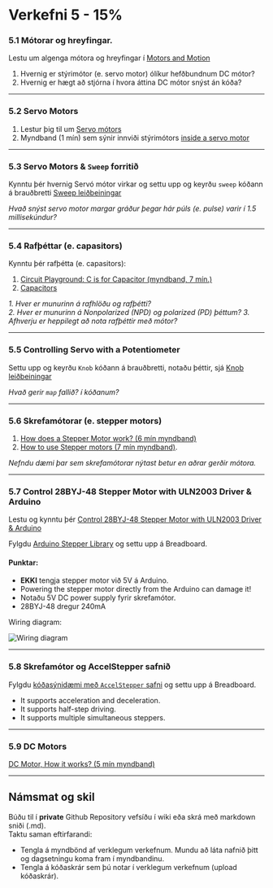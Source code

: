 
# Verkefni 5 - 15%

<!--
1. [Electronics Class](https://www.instructables.com/Electronics-Class/)
1. [Robot class](https://www.instructables.com/Robots-Class/)
-->

<!--
All you need to control a motor using an Arduino is a 2K resistor, an NPN transistor (TIP120 in this case), and a 1N4001 diode. The 2K resistor works to protect the Arduino pin, the transistor serves as a valve which lets more or less current flow through the motor. This is what turns the motor on and off, and controls its speed.

The diode is used as a buffer. When electricity flows through the motor, the diode does nothing. However, when the motor stops, the reverse current flows across the diode, and back through the motor. This protects the circuit from sudden voltage spikes.
-->

### 5.1 Mótorar og hreyfingar.
Lestu um algenga mótora og hreyfingar í [Motors and Motion](https://www.instructables.com/Motors-and-Motion/)

1. Hvernig er stýrimótor (e. servo motor) ólíkur hefðbundnum DC mótor?
1. Hvernig er hægt að stjórna í hvora áttina DC mótor snýst án kóða?

<!--
[samanburður á DC,stepper og server](https://www.seeedstudio.com/blog/2019/03/04/driving-a-28byj-48-stepper-motor-with-a-uln2003-driver-board-and-arduino/)
-->
---

### 5.2 Servo Motors 
1. Lestur þig til um [Servo mótors](https://www.instructables.com/Servo-A-Go-Go/)
2. Myndband (1 mín) sem sýnir innviði stýrimótors [inside a servo motor](https://learn.adafruit.com/adafruit-arduino-lesson-14-servo-motors/inside-a-servo)

---

### 5.3 Servo Motors & `Sweep` forritið
Kynntu þér hvernig Servó mótor virkar og settu upp og keyrðu `sweep` kóðann á brauðbretti [Sweep leiðbeiningar](https://lastminuteengineers.com/servo-motor-arduino-tutorial/#arduino-code-sweep)

_Hvað snýst servo motor margar gráður þegar hár púls (e. pulse) varir í 1.5 millisekúndur?_

---

### 5.4 Rafþéttar (e. capasitors) 
Kynntu þér rafþétta (e. capasitors):
1. [Circuit Playground: C is for Capacitor (myndband, 7 mín.)](https://learn.adafruit.com/circuit-playground-c-is-for-capacitor/video)
2. [Capacitors](https://www.instructables.com/lesson/Capacitors-2/)

_1. Hver er munurinn á rafhlöðu og rafþétti?_<br>
_2. Hver er munurinn á Nonpolarized (NPD) og polarized (PD) þéttum?_
_3. Afhverju er heppilegt að nota rafþéttir með mótor?_

<!--
Sometimes your servo may misbehave if you decide to run it directly from the Arduino. The reason for this is that the servo draws considerable power, especially during start-up, and this can cause the Arduino board to reset.
-->

---

### 5.5 Controlling Servo with a Potentiometer
Settu upp og keyrðu `Knob` kóðann á brauðbretti, notaðu þéttir, sjá [Knob leiðbeiningar](https://lastminuteengineers.com/servo-motor-arduino-tutorial/#controlling-servo-with-a-potentiometer)

_Hvað gerir `map` fallið? í kóðanum?_

---

### 5.6 Skrefamótorar (e. stepper motors) 
1. [How does a Stepper Motor work? (6 mín myndband)](https://www.youtube.com/watch?v=eyqwLiowZiU)
1. [How to use Stepper motors (7 mín myndband)](https://youtu.be/bkqoKWP4Oy4). 

_Nefndu dæmi þar sem skrefamótorar nýtast betur en aðrar gerðir mótora._

---

### 5.7 Control 28BYJ-48 Stepper Motor with ULN2003 Driver & Arduino
Lestu og kynntu þér [Control 28BYJ-48 Stepper Motor with ULN2003 Driver & Arduino](https://lastminuteengineers.com/28byj48-stepper-motor-arduino-tutorial/)

Fylgdu [Arduino Stepper Library](https://lastminuteengineers.com/28byj48-stepper-motor-arduino-tutorial/#arduino-code-using-builtin-stepper-library) og settu upp á Breadboard. 


#### Punktar:
- **EKKI** tengja stepper motor við 5V á Arduino. 
- Powering the stepper motor directly from the Arduino can damage it!
- Notaðu 5V DC power supply fyrir skrefamótor.
- 28BYJ-48 dregur 240mA

Wiring diagram:

![Wiring diagram](https://github.com/VESM1VS/V21-1/blob/main/Myndir/28BYJ-48-Stepper-Motor-ULN2003-Driver-Wiring-Diagram-Schematic-Pinout.jpg)

---

### 5.8 Skrefamótor og AccelStepper safnið 
Fylgdu [kóðasýnidæmi með `AccelStepper` safni](https://lastminuteengineers.com/28byj48-stepper-motor-arduino-tutorial/#arduino-code-using-accelstepper-library) og settu upp á Breadboard. 
<br>
- It supports acceleration and deceleration.
- It supports half-step driving.
- It supports multiple simultaneous steppers.

<!--
[Fleiri dæmi](https://www.makerguides.com/28byj-48-stepper-motor-arduino-tutorial/)

when powering the Arduino with USB power only, I would get inconsistent behavior and bad performance of the stepper motor.
-->

---

### 5.9 DC Motors 
[DC Motor, How it works? (5 mín myndband)](https://www.youtube.com/watch?v=LAtPHANEfQo&vl=ko)

---

## Námsmat og skil

Búðu til í **private** Github Repository vefsíðu í wiki eða skrá með markdown sniði (.md).<br>
Taktu saman eftirfarandi:

- Tengla á myndbönd af verklegum verkefnum. Mundu að láta nafnið þitt og dagsetningu koma fram í myndbandinu.
- Tengla á kóðaskrár sem þú notar í verklegum verkefnum (upload kóðaskrár).


<!--
### 5.8 Transistorar 

1. Kynntu þér [Transistora](https://www.instructables.com/lesson/Transistors/).
1. Svaraðu eftirfarandi spurningum:
    1. Hvað gerir transistor?
    1. Hver er munurinn á NPN og PNP transistorum?


#### 5.6 Nánar um ULN2003 & 28BYJ-48 Stepper Motor
5.6 Kynntu þér virkni og möguleika með [ULN2003 & 28BYJ-48 Stepper Motor (myndband)](https://medium.com/jungletronics/uln2003-28byj-48-stepper-motor-f1cc5357eff).

## Control Stepper Motor with L293D Motor Driver IC
- https://lastminuteengineers.com/stepper-motor-l293d-arduino-tutorial/
-->


<!--
## DC Motors 
- [DC Motor, How it works? (myndband)](https://www.youtube.com/watch?v=LAtPHANEfQo&vl=ko)

## DC Motors 

1. Fylgdu [Lesson 13. DC Motors](https://learn.adafruit.com/adafruit-arduino-lesson-13-dc-motors) og settu upp á Breadboard:
2. Svaraðu eftirfarandi spurningum:
    1. Afhverju þurfum við að nota PWM pinna til að stýra DC mótor?
    2. Afhverju þurfum við að nota viðnám, transistor og diode með DC mótor?
    3. Hvernig er stýrimótor (e. servo motor) ólíkur hefðbundnum DC mótor?


## H-Bridge 
To make a motor spin backwards, you will need an H-bridge.

1. Lestu þér til um [L293D H-Bridge](https://maker.pro/custom/projects/all-you-need-to-know-about-l293d).
1. Svaraðu eftirfarandi spurningum:
    1. Hvað er hægt að gera með L293D?
    1. Hver er munurinn á L293 or L293D?


## DC motor reversing 

1. Fylgdu [Lesson 15. DC Motor Reversing](https://learn.adafruit.com/adafruit-arduino-lesson-15-dc-motor-reversing) og settu upp á Breadboard.

1. Svaraðu eftirfarandi spurningum:
    1. Útskýrðu virkni eftirfarandi falls:

        ```cpp
        void setMotor(int speed, boolean reverse) {
            analogWrite(enablePin, speed);
            digitalWrite(in1Pin, !reverse);
            digitalWrite(in2Pin, reverse);
        }
        ```
    1. L293D er með tvo +V pinna (8 and 16), útskýrðu þá.

Ítarefni: [Tveir DC mótorar: speed and spinning direction of a DC motor](https://lastminuteengineers.com/l293d-dc-motor-arduino-tutorial/)

-->

